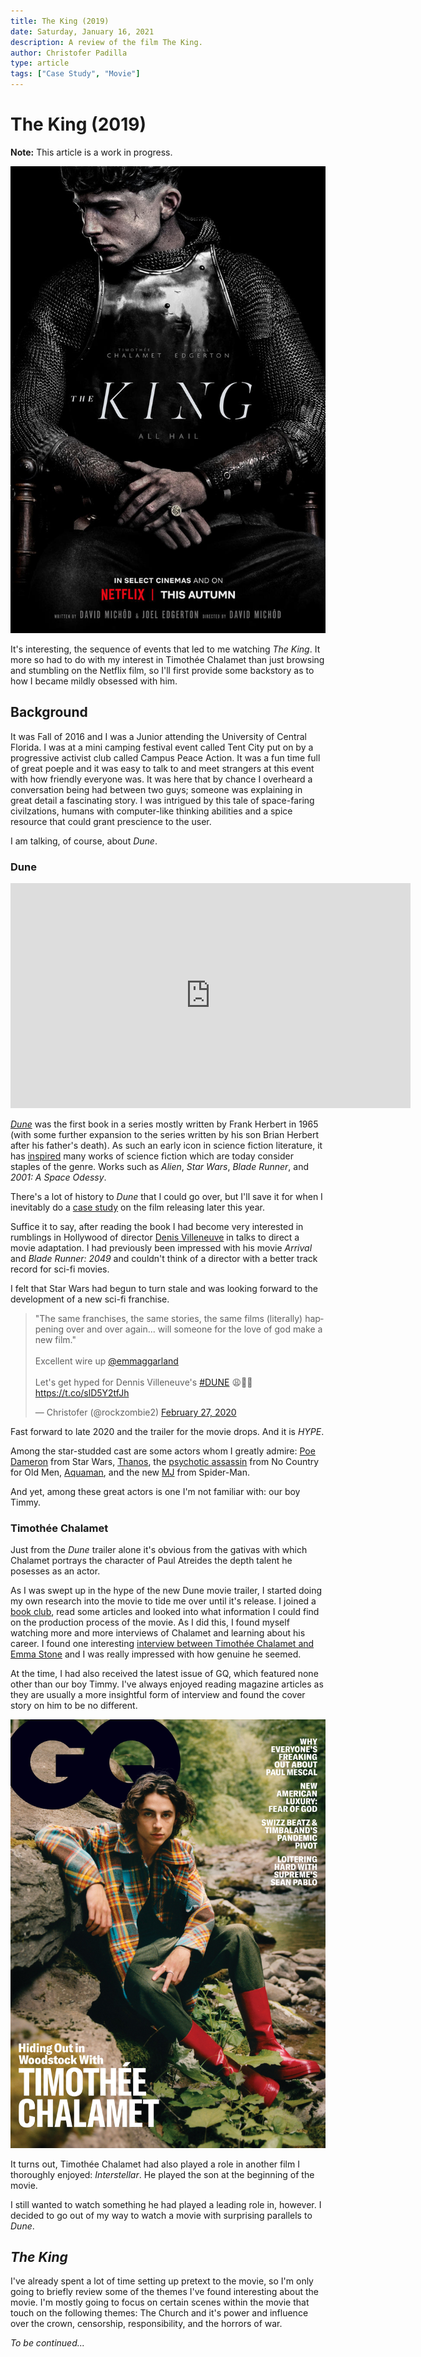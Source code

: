 ```yaml
---
title: The King (2019)
date: Saturday, January 16, 2021
description: A review of the film The King.
author: Christofer Padilla
type: article
tags: ["Case Study", "Movie"]
---
```


# The King (2019)

<div class="info"><b>Note:</b> This article is a work in progress.</div>

![The King](/images/theking.jpg)

It's interesting, the sequence of events that led to me watching *The King*. It more so had to do with my interest in Timothée Chalamet than just browsing and stumbling on the Netflix film, so I'll first provide some backstory as to how I became mildly obsessed with him.

## Background

It was Fall of 2016 and I was a Junior attending the University of Central Florida. I was at a mini camping festival event called Tent City put on by a progressive activist club called Campus Peace Action. It was a fun time full of great poeple and it was easy to talk to and meet strangers at this event with how friendly everyone was. It was here that by chance I overheard a conversation being had between two guys; someone was explaining in great detail a fascinating story. I was intrigued by this tale of space-faring civilzations, humans with computer-like thinking abilities and a spice resource that could grant prescience to the user.

I am talking, of course, about *Dune*.

### Dune

<iframe width="640" height="360" src="https://www.youtube.com/embed/n9xhJrPXop4" frameborder="0" allow="accelerometer; autoplay; clipboard-write; encrypted-media; gyroscope; picture-in-picture" allowfullscreen></iframe>

[*Dune*](https://en.wikipedia.org/wiki/Dune_(novel)) was the first book in a series mostly written by Frank Herbert in 1965 (with some further expansion to the series written by his son Brian Herbert after his father's death). As such an early icon in science fiction literature, it has [inspired](https://screenrant.com/ways-dune-influenced-future-sci-fi-movies/) many works of science fiction which are today consider staples of the genre. Works such as *Alien*, *Star Wars*, *Blade Runner*, and *2001: A Space Odessy*.

There's a lot of history to *Dune* that I could go over, but I'll save it for when I inevitably do a [case study](/tags/#Case-Study) on the film releasing later this year.

Suffice it to say, after reading the book I had become very interested in rumblings in Hollywood of director [Denis Villeneuve](https://www.imdb.com/name/nm0898288/) in talks to direct a movie adaptation. I had previously been impressed with his movie *Arrival* and *Blade Runner: 2049* and couldn't think of a director with a better track record for sci-fi movies.

I felt that Star Wars had begun to turn stale and was looking forward to the development of a new sci-fi franchise.

<blockquote class="twitter-tweet tw-align-center"><p lang="en" dir="ltr">&quot;The same franchises, the same stories, the same films (literally) happening over and over again... will someone for the love of god make a new film.&quot;<br><br>Excellent wire up <a href="https://twitter.com/emmaggarland?ref_src=twsrc%5Etfw">@emmaggarland</a><br><br>Let&#39;s get hyped for Dennis Villeneuve&#39;s <a href="https://twitter.com/hashtag/DUNE?src=hash&amp;ref_src=twsrc%5Etfw">#DUNE</a> 😩🙏🏼<br> <a href="https://t.co/slD5Y2tfJh">https://t.co/slD5Y2tfJh</a></p>&mdash; Christofer (@rockzombie2) <a href="https://twitter.com/rockzombie2/status/1233092340774031360?ref_src=twsrc%5Etfw">February 27, 2020</a></blockquote> <script async src="https://platform.twitter.com/widgets.js" charset="utf-8"></script>

Fast forward to late 2020 and the trailer for the movie drops. And it is *HYPE*.

Among the star-studded cast are some actors whom I greatly admire: [Poe Dameron](https://www.imdb.com/name/nm1209966/) from Star Wars, [Thanos](https://www.imdb.com/name/nm0000982/), the [psychotic assassin](https://www.imdb.com/name/nm0000849/) from No Country for Old Men, [Aquaman](https://www.imdb.com/name/nm0597388/), and the new [MJ](https://www.imdb.com/name/nm3918035/) from Spider-Man.

And yet, among these great actors is one I'm not familiar with: our boy Timmy.

### Timothée Chalamet

Just from the *Dune* trailer alone it's obvious from the gativas with which Chalamet portrays the character of Paul Atreides the depth talent he posesses as an actor.

As I was swept up in the hype of the new Dune movie trailer, I started doing my own research into the movie to tide me over until it's release. I joined a [book club](https://www.reddit.com/r/dune/comments/ipjge8/dune_book_club_being_held_on_discord/), read some articles and looked into what information I could find on the production process of the movie. As I did this, I found myself watching more and more interviews of Chalamet and learning about his career. I found one interesting [interview between Timothée Chalamet and Emma Stone](https://www.youtube.com/watch?v=8Lj1Cx4pNUw) and I was really impressed with how genuine he seemed.

At the time, I had also received the latest issue of GQ, which featured none other than our boy Timmy. I've always enjoyed reading magazine articles as they are usually a more insightful form of interview and found the cover story on him to be no different.

![Timothée Chalamet on the cover of GQ, November 2020](/images/timothee-chalamet-gq-november-cover-2020.jpg)

It turns out, Timothée Chalamet had also played a role in another film I thoroughly enjoyed: *Interstellar*. He played the son at the beginning of the movie.

I still wanted to watch something he had played a leading role in, however. I decided to go out of my way to watch a movie with surprising parallels to *Dune*.

## *The King*

I've already spent a lot of time setting up pretext to the movie, so I'm only going to briefly review some of the themes I've found interesting about the movie. I'm mostly going to focus on certain scenes within the movie that touch on the following themes: The Church and it's power and influence over the crown, censorship, responsibility, and the horrors of war.

*To be continued...*

<TagLinks />

<Comments />
